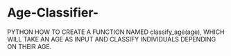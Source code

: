 # Age-Classifier-
PYTHON HOW TO CREATE A FUNCTION NAMED classify_age(age), WHICH WILL TAKE AN AGE AS INPUT AND CLASSIFY INDIVIDUALS DEPENDING ON THEIR AGE.
